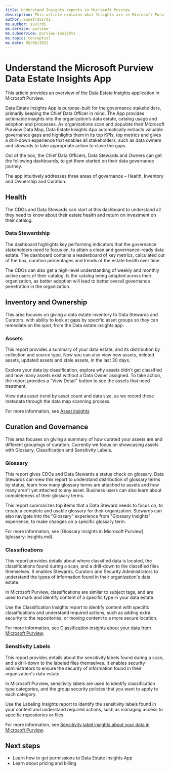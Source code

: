 ```yaml
---
title: Understand Insights reports in Microsoft Purview
description: This article explains what Insights are in Microsoft Purview.
author: SunetraVirdi
ms.author: suvirdi
ms.service: purview
ms.subservice: purview-insights
ms.topic: conceptual
ms.date: 05/08/2022
---
```


# Understand the Microsoft Purview Data Estate Insights App

This article provides an overview of the Data Estate Insights application in Microsoft Purview.

Data Estate Insights App is purpose-built for the governance stakeholders, primarily keeping the Chief Data Officer in mind. The App provides actionable insights into the organization’s data estate, catalog usage and adoption and processes. As organizations scan and populate their Microsoft Purview Data Map, Data Estate Insights App automatically extracts valuable governance gaps and highlights them in its top KPIs, top metrics and gives a drill-down experience that enables all stakeholders, such as data owners and stewards to take appropriate action to close the gaps. 

Out of the box, the Chief Data Officers, Data Stewards and Owners can get the following dashboards, to get them started on their data governance journey.

The app intuitively addresses three areas of governance – Health, Inventory and Ownership and Curation.

## Health

The CDOs and Data Stewards can start at this dashboard to understand all they need to know about their estate health and return on investment on their catalog.

### Data Stewardship

The dashboard highlights key performing indicators that the governance stakeholders need to focus on, to attain a clean and governance-ready data estate. The dashboard contains a leaderboard of key metrics, calculated out of the box, curation percentages and trends of the estate health over time.

The CDOs can also get a high-level understanding of weekly and monthly active users of their catalog. Is the catalog being adopted across their organization, as better adoption will lead to better overall governance penetration in the organization.

## Inventory and Ownership
This area focuses on giving a data estate inventory to Data Stewards and Curators, with ability to look at gaps by specific asset groups so they can remediate on the spot, from the Data estate insights app.

### Assets

This report provides a summary of your data estate, and its distribution by collection and source type. Now you can also view new assets, deleted assets, updated assets and stale assets, in the last 30 days. 

Explore your data by classification, explore why assets didn't get classified and how many assets exist without a Data Owner assigned. To take action, the report provides a “View Detail” button to see the assets that need treatment.

View data asset trend by asset count and data size, as we record these metadata through the data map scanning process.

For more information, see [Asset insights](asset-insights.md)

## Curation and Governance
This area focuses on giving a summary of how curated your assets are and different groupings of curation. Currently we focus on showcasing assets with Glossary, Classification and Sensitivity Labels.

### Glossary

This report gives CDOs and Data Stewards a status check on glossary. Data Stewards can view this report to understand distribution of glossary terms by status, learn how many glossary terms are attached to assets and how many aren't yet attached to any asset. Business users can also learn about completeness of their glossary terms. 

This report summarizes top items that a Data Steward needs to focus on, to create a complete and usable glossary for their organization. Stewards can also navigate into the "Glossary" experience from "Glossary Insights" experience, to make changes on a specific glossary term.

For more information, see [Glossary insights in Microsoft Purview] (glossary-insights.md).

### Classifications

This report provides details about where classified data is located, the classifications found during a scan, and a drill-down to the classified files themselves. It enables Stewards, Curators and Security Administrators to understand the types of information found in their organization's data estate. 

In Microsoft Purview, classifications are similar to subject tags, and are used to mark and identify content of a specific type in your data estate.

Use the Classification Insights report to identify content with specific classifications and understand required actions, such as adding extra security to the repositories, or moving content to a more secure location.

For more information, see [Classification insights about your data from Microsoft Purview](classification-insights.md).

### Sensitivity Labels

This report provides details about the sensitivity labels found during a scan, and a drill-down to the labeled files themselves. It enables security administrators to ensure the security of information found in their organization's data estate. 

In Microsoft Purview, sensitivity labels are used to identify classification type categories, and the group security policies that you want to apply to each category.

Use the Labeling Insights report to identify the sensitivity labels found in your content and understand required actions, such as managing access to specific repositories or files.

For more information, see [Sensitivity label insights about your data in Microsoft Purview](sensitivity-insights.md).

## Next steps

- Learn how to get permissions to Data Estate Insights App
- Learn about pricing and billing